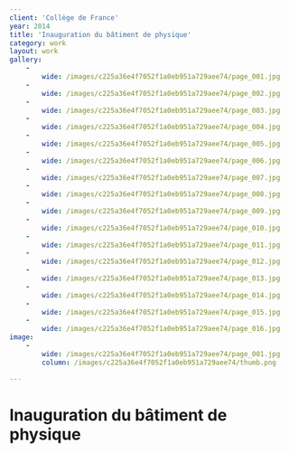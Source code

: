 ```yaml
---
client: 'Collège de France'
year: 2014
title: 'Inauguration du bâtiment de physique'
category: work
layout: work
gallery:
    -
        wide: /images/c225a36e4f7052f1a0eb951a729aee74/page_001.jpg
    -
        wide: /images/c225a36e4f7052f1a0eb951a729aee74/page_002.jpg
    -
        wide: /images/c225a36e4f7052f1a0eb951a729aee74/page_003.jpg
    -
        wide: /images/c225a36e4f7052f1a0eb951a729aee74/page_004.jpg
    -
        wide: /images/c225a36e4f7052f1a0eb951a729aee74/page_005.jpg
    -
        wide: /images/c225a36e4f7052f1a0eb951a729aee74/page_006.jpg
    -
        wide: /images/c225a36e4f7052f1a0eb951a729aee74/page_007.jpg
    -
        wide: /images/c225a36e4f7052f1a0eb951a729aee74/page_008.jpg
    -
        wide: /images/c225a36e4f7052f1a0eb951a729aee74/page_009.jpg
    -
        wide: /images/c225a36e4f7052f1a0eb951a729aee74/page_010.jpg
    -
        wide: /images/c225a36e4f7052f1a0eb951a729aee74/page_011.jpg
    -
        wide: /images/c225a36e4f7052f1a0eb951a729aee74/page_012.jpg
    -
        wide: /images/c225a36e4f7052f1a0eb951a729aee74/page_013.jpg
    -
        wide: /images/c225a36e4f7052f1a0eb951a729aee74/page_014.jpg
    -
        wide: /images/c225a36e4f7052f1a0eb951a729aee74/page_015.jpg
    -
        wide: /images/c225a36e4f7052f1a0eb951a729aee74/page_016.jpg
image:
    -
        wide: /images/c225a36e4f7052f1a0eb951a729aee74/page_001.jpg
        column: /images/c225a36e4f7052f1a0eb951a729aee74/thumb.png

---
```

# Inauguration du bâtiment de physique